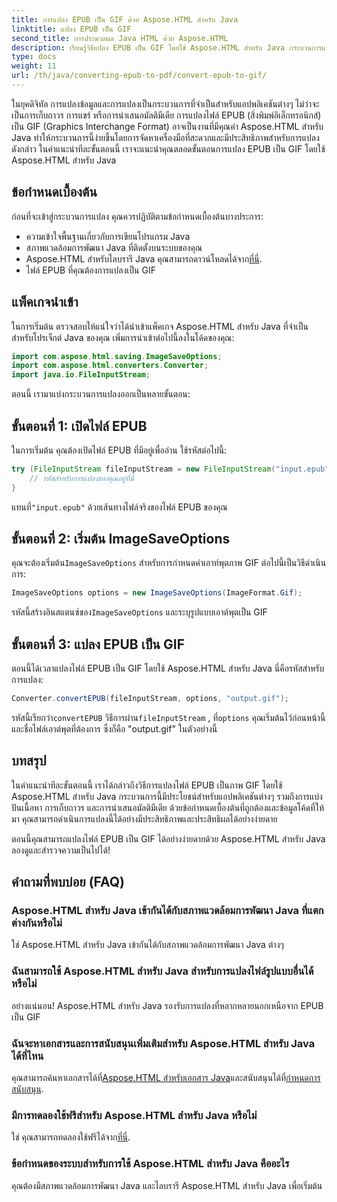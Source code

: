 ```yaml
---
title: การแปลง EPUB เป็น GIF ด้วย Aspose.HTML สำหรับ Java
linktitle: แปลง EPUB เป็น GIF
second_title: การประมวลผล Java HTML ด้วย Aspose.HTML
description: เรียนรู้วิธีแปลง EPUB เป็น GIF โดยใช้ Aspose.HTML สำหรับ Java กระบวนการแปลงที่ง่ายและมีประสิทธิภาพสำหรับทุกความต้องการด้านมัลติมีเดียของคุณ
type: docs
weight: 11
url: /th/java/converting-epub-to-pdf/convert-epub-to-gif/
---
```


ในยุคดิจิทัล การแปลงข้อมูลและการแปลงเป็นกระบวนการที่จำเป็นสำหรับแอปพลิเคชันต่างๆ ไม่ว่าจะเป็นการเก็บถาวร การแชร์ หรือการนำเสนอมัลติมีเดีย การแปลงไฟล์ EPUB (สิ่งพิมพ์อิเล็กทรอนิกส์) เป็น GIF (Graphics Interchange Format) อาจเป็นงานที่มีคุณค่า Aspose.HTML สำหรับ Java ทำให้กระบวนการนี้ง่ายขึ้นโดยการจัดหาเครื่องมือที่สะดวกและมีประสิทธิภาพสำหรับการแปลงดังกล่าว ในคำแนะนำทีละขั้นตอนนี้ เราจะแนะนำคุณตลอดขั้นตอนการแปลง EPUB เป็น GIF โดยใช้ Aspose.HTML สำหรับ Java

## ข้อกำหนดเบื้องต้น

ก่อนที่จะเข้าสู่กระบวนการแปลง คุณควรปฏิบัติตามข้อกำหนดเบื้องต้นบางประการ:

- ความเข้าใจพื้นฐานเกี่ยวกับการเขียนโปรแกรม Java
- สภาพแวดล้อมการพัฒนา Java ที่ติดตั้งบนระบบของคุณ
-  Aspose.HTML สำหรับไลบรารี Java คุณสามารถดาวน์โหลดได้จาก[ที่นี่](https://releases.aspose.com/html/java/).
- ไฟล์ EPUB ที่คุณต้องการแปลงเป็น GIF

## แพ็คเกจนำเข้า

ในการเริ่มต้น ตรวจสอบให้แน่ใจว่าได้นำเข้าแพ็คเกจ Aspose.HTML สำหรับ Java ที่จำเป็นสำหรับโปรเจ็กต์ Java ของคุณ เพิ่มการนำเข้าต่อไปนี้ลงในโค้ดของคุณ:

```java
import com.aspose.html.saving.ImageSaveOptions;
import com.aspose.html.converters.Converter;
import java.io.FileInputStream;
```

ตอนนี้ เรามาแบ่งกระบวนการแปลงออกเป็นหลายขั้นตอน:

## ขั้นตอนที่ 1: เปิดไฟล์ EPUB

ในการเริ่มต้น คุณต้องเปิดไฟล์ EPUB ที่มีอยู่เพื่ออ่าน ใช้รหัสต่อไปนี้:

```java
try (FileInputStream fileInputStream = new FileInputStream("input.epub")) {
    // รหัสสำหรับการแปลงของคุณอยู่ที่นี่
}
```

 แทนที่`"input.epub"` ด้วยเส้นทางไฟล์จริงของไฟล์ EPUB ของคุณ

## ขั้นตอนที่ 2: เริ่มต้น ImageSaveOptions

 คุณจะต้องเริ่มต้น`ImageSaveOptions` สำหรับการกำหนดค่าเอาท์พุตภาพ GIF ต่อไปนี้เป็นวิธีดำเนินการ:

```java
ImageSaveOptions options = new ImageSaveOptions(ImageFormat.Gif);
```

 รหัสนี้สร้างอินสแตนซ์ของ`ImageSaveOptions` และระบุรูปแบบเอาต์พุตเป็น GIF

## ขั้นตอนที่ 3: แปลง EPUB เป็น GIF

ตอนนี้ได้เวลาแปลงไฟล์ EPUB เป็น GIF โดยใช้ Aspose.HTML สำหรับ Java นี่คือรหัสสำหรับการแปลง:

```java
Converter.convertEPUB(fileInputStream, options, "output.gif");
```

 รหัสนี้เรียกว่า`convertEPUB` วิธีการผ่าน`fileInputStream` , ที่`options` คุณเริ่มต้นไว้ก่อนหน้านี้ และชื่อไฟล์เอาต์พุตที่ต้องการ ซึ่งก็คือ "output.gif" ในตัวอย่างนี้ 

## บทสรุป

ในคำแนะนำทีละขั้นตอนนี้ เราได้กล่าวถึงวิธีการแปลงไฟล์ EPUB เป็นภาพ GIF โดยใช้ Aspose.HTML สำหรับ Java กระบวนการนี้มีประโยชน์สำหรับแอปพลิเคชันต่างๆ รวมถึงการแบ่งปันเนื้อหา การเก็บถาวร และการนำเสนอมัลติมีเดีย ด้วยข้อกำหนดเบื้องต้นที่ถูกต้องและข้อมูลโค้ดที่ให้มา คุณสามารถดำเนินการแปลงนี้ได้อย่างมีประสิทธิภาพและประสิทธิผลได้อย่างง่ายดาย

ตอนนี้คุณสามารถแปลงไฟล์ EPUB เป็น GIF ได้อย่างง่ายดายด้วย Aspose.HTML สำหรับ Java ลองดูและสำรวจความเป็นไปได้!

## คำถามที่พบบ่อย (FAQ)

### Aspose.HTML สำหรับ Java เข้ากันได้กับสภาพแวดล้อมการพัฒนา Java ที่แตกต่างกันหรือไม่
ใช่ Aspose.HTML สำหรับ Java เข้ากันได้กับสภาพแวดล้อมการพัฒนา Java ต่างๆ

### ฉันสามารถใช้ Aspose.HTML สำหรับ Java สำหรับการแปลงไฟล์รูปแบบอื่นได้หรือไม่
อย่างแน่นอน! Aspose.HTML สำหรับ Java รองรับการแปลงที่หลากหลายนอกเหนือจาก EPUB เป็น GIF

### ฉันจะหาเอกสารและการสนับสนุนเพิ่มเติมสำหรับ Aspose.HTML สำหรับ Java ได้ที่ไหน
 คุณสามารถค้นหาเอกสารได้ที่[Aspose.HTML สำหรับเอกสาร Java](https://reference.aspose.com/html/java/)และสนับสนุนได้ที่[กำหนดการสนับสนุน](https://forum.aspose.com/).

### มีการทดลองใช้ฟรีสำหรับ Aspose.HTML สำหรับ Java หรือไม่
 ใช่ คุณสามารถทดลองใช้ฟรีได้จาก[ที่นี่](https://releases.aspose.com/).

### ข้อกำหนดของระบบสำหรับการใช้ Aspose.HTML สำหรับ Java คืออะไร
คุณต้องมีสภาพแวดล้อมการพัฒนา Java และไลบรารี Aspose.HTML สำหรับ Java เพื่อเริ่มต้น